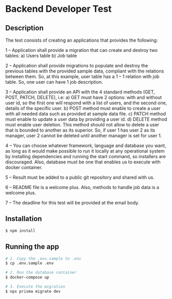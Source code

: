 # Backend Developer Test

## Description

The test consists of creating an applications that provides the following:

1 – Application shall provide a migration that can create and destroy two tables:
a) Users table
b) Job table

2 – Application shall provide migrations to populate and destroy the previous tables with the provided sample data, compliant with the relations between them. So, at this example, user table has a 1 – 1 relation with job table. So, one user can have 1 job description.

3 – Application shall provide an API with the 4 standard methods (GET, POST, PATCH, DELETE), i.e:
a) GET must have 2 options: with and without user id, so the first one will respond with a list of users, and the second one, details of the specific user.
b) POST method must enable to create a user with all needed data such as provided at sample data file.
c) PATCH method must enable to update a user data by providing a user id.
d) DELETE method must enable user deletion. This method should not allow to delete a user that is bounded to another as its superior. So, if user 1 has user 2 as its manager, user 2 cannot be deleted until another manager is set for user 1.

4 – You can choose whatever framework, language and database you want, as long as it would make possible to run it locally at any operational system by installing dependencies and running the start command, so installers are discouraged. Also, database must be one that enables us to execute with docker container.

5 – Result must be added to a public git repository and shared with us.

6 – README file is a welcome plus. Also, methods to handle job data is a welcome plus.

7 – The deadline for this test will be provided at the email body.

## Installation

```bash
$ npm install
```

## Running the app

```bash
# 1. Copy the .env.sample to .env
$ cp .env.sample .env

# 2. Run the database container
$ docker-compose up

# 3. Execute the migration
$ npx prisma migrate dev
```
